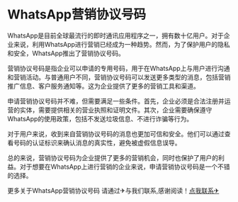 # WhatsApp营销协议号码

WhatsApp是目前全球最流行的即时通讯应用程序之一，拥有数十亿用户。对于企业来说，利用WhatsApp进行营销已经成为一种趋势。然而，为了保护用户的隐私和安全，WhatsApp推出了营销协议号码。

营销协议号码是指企业可以申请的专用号码，用于在WhatsApp上与用户进行沟通和营销活动。与普通用户不同，营销协议号码可以发送更多类型的消息，包括营销推广信息、客户服务通知等。这为企业提供了更多的营销工具和渠道。

申请营销协议号码并不难，但需要满足一些条件。首先，企业必须是合法注册并运营的实体，需要提供相关的营业执照和证明文件。其次，企业需要确保遵守WhatsApp的使用政策，包括不发送垃圾信息、不进行诈骗等行为。

对于用户来说，收到来自营销协议号码的消息也更加可信和安全。他们可以通过查看号码的认证标识来确认消息的真实性，避免被虚假信息误导。

总的来说，营销协议号码为企业提供了更多的营销机会，同时也保护了用户的利益。对于想要在WhatsApp上进行营销的企业来说，申请营销协议号码是一个不错的选择。

更多关于WhatsApp营销协议号码 请通过✈与我们联系,感谢阅读！[点我联系✈](https://go.G208.com)
